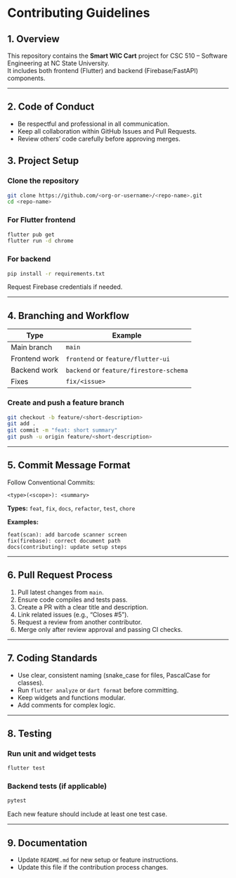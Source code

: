 # Contributing Guidelines

## 1. Overview
This repository contains the **Smart WIC Cart** project for CSC 510 – Software Engineering at NC State University.  
It includes both frontend (Flutter) and backend (Firebase/FastAPI) components.

---

## 2. Code of Conduct
- Be respectful and professional in all communication.  
- Keep all collaboration within GitHub Issues and Pull Requests.  
- Review others’ code carefully before approving merges.

## 3. Project Setup

### Clone the repository
```bash
git clone https://github.com/<org-or-username>/<repo-name>.git
cd <repo-name>
````

### For Flutter frontend

```bash
flutter pub get
flutter run -d chrome
```

### For backend

```bash
pip install -r requirements.txt
```

Request Firebase credentials if needed.

---

## 4. Branching and Workflow

| Type          | Example                                 |
| ------------- | --------------------------------------- |
| Main branch   | `main`                                  |
| Frontend work | `frontend` or `feature/flutter-ui`      |
| Backend work  | `backend` or `feature/firestore-schema` |
| Fixes         | `fix/<issue>`                           |

### Create and push a feature branch

```bash
git checkout -b feature/<short-description>
git add .
git commit -m "feat: short summary"
git push -u origin feature/<short-description>
```

---

## 5. Commit Message Format

Follow Conventional Commits:

```
<type>(<scope>): <summary>
```

**Types:** `feat`, `fix`, `docs`, `refactor`, `test`, `chore`

**Examples:**

```
feat(scan): add barcode scanner screen
fix(firebase): correct document path
docs(contributing): update setup steps
```

---

## 6. Pull Request Process

1. Pull latest changes from `main`.
2. Ensure code compiles and tests pass.
3. Create a PR with a clear title and description.
4. Link related issues (e.g., “Closes #5”).
5. Request a review from another contributor.
6. Merge only after review approval and passing CI checks.

---

## 7. Coding Standards

* Use clear, consistent naming (snake_case for files, PascalCase for classes).
* Run `flutter analyze` or `dart format` before committing.
* Keep widgets and functions modular.
* Add comments for complex logic.

---

## 8. Testing

### Run unit and widget tests

```bash
flutter test
```

### Backend tests (if applicable)

```bash
pytest
```

Each new feature should include at least one test case.

---

## 9. Documentation

* Update `README.md` for new setup or feature instructions.
* Update this file if the contribution process changes.


